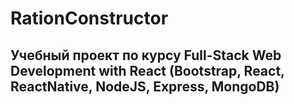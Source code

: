 # RationConstructor
## Учебный проект по курсу Full-Stack Web Development with React (Bootstrap, React, ReactNative, NodeJS, Express, MongoDB)
